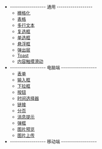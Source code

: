 
* ------------------ 通用 ------------------
  * [栅格化](/zh-cn/component/global/grid)
  * [表格](/zh-cn/component/global/table)
  * [多行文本](/zh-cn/component/global/text-line)
  * [复选框](/zh-cn/component/global/checkbox)
  * [单选框](/zh-cn/component/global/radio)
  * [悬浮框](/zh-cn/component/global/popover)
  * [弹出层](/zh-cn/component/global/popup-layer)
  * [Toast](/zh-cn/component/global/toast)
  * [内容触摸滑动](/zh-cn/component/global/swiper)
* ------------------ 电脑端 ------------------
  * [表单](/zh-cn/component/pc/form)
  * [输入框](/zh-cn/component/pc/input)
  * [下拉框](/zh-cn/component/pc/select)
  * [按钮](/zh-cn/component/pc/button)
  * [时间选择器](/zh-cn/component/pc/date-picker)
  * [链接](/zh-cn/component/pc/link)
  * [分页](/zh-cn/component/pc/pagination)
  * [消息提示](/zh-cn/component/pc/message)
  * [弹框](/zh-cn/component/pc/message-box)
  * [图片预览](/zh-cn/component/pc/image-view)
  * [图片上传](/zh-cn/component/pc/image-upload)
* ------------------ 移动端 ------------------
